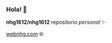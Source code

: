 ### Hola!  👋
**nhg1612/nhg1612** repositorio _personal_ ✨


[webnhg.com](http://webnhg.com) :globe_with_meridians:
